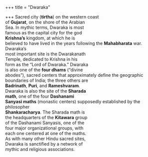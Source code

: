 +++
title = "Dwaraka"

+++
Sacred city (**tirtha**) on the western coast  
of **Gujarat**, on the shore of the Arabian  
Sea. In mythic terms, Dwaraka is most  
famous as the capital city for the god  
**Krishna’s** kingdom, at which he is  
believed to have lived in the years following the **Mahabharata** war. Dwaraka’s  
most important site is the Dwarakanath  
Temple, dedicated to Krishna in his  
form as the “Lord of Dwaraka.” Dwaraka  
is also one of the **four dhams** (“divine  
abodes”), sacred centers that approximately define the geographic boundaries of India; the three others are  
**Badrinath**, **Puri**, and **Rameshvaram**.  
Dwaraka is also the site of the **Sharada**  
**math**, one of the four **Dashanami**  
**Sanyasi maths** (monastic centers) supposedly established by the philosopher  
**Shankaracharya**. The Sharada math is  
the headquarters of the **Kitawara** group  
of the Dashanami Sanyasis, one of the  
four major organizational groups, with  
each one centered at one of the maths.  
As with many other Hindu sacred sites,  
Dwaraka is sanctified by a network of  
mythic and religious associations.